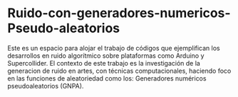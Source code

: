 # Ruido-con-generadores-numericos-Pseudo-aleatorios
Este es un espacio para alojar el trabajo de códigos que ejemplifican los desarrollos en ruido algorítmico sobre plataformas como Arduino y Supercollider.
El contexto de este trabajo es la investigación de la generacion de ruido en artes, con técnicas computacionales, haciendo foco en las funciones de aleatoriedad como los:
Generadores numéricos pseudoaleatorios (GNPA).
